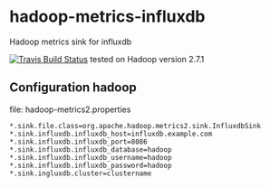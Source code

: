 # hadoop-metrics-influxdb
Hadoop metrics sink for influxdb 

[![Travis Build Status](https://secure.travis-ci.org/arnobroekhof/hadoop-metrics-influxdb.png)](http://travis-ci.org/arnobroekhof/hadoop-metrics-influxdb)
tested on Hadoop version 2.7.1

## Configuration hadoop
file: hadoop-metrics2.properties

```
*.sink.file.class=org.apache.hadoop.metrics2.sink.InfluxdbSink
*.sink.influxdb.influxdb_host=influxdb.example.com
*.sink.influxdb.influxdb_port=8086
*.sink.influxdb.influxdb_database=hadoop
*.sink.influxdb.influxdb_username=hadoop
*.sink.influxdb.influxdb_password=hadoop
*.sink.ingluxdb.cluster=clustername
```
